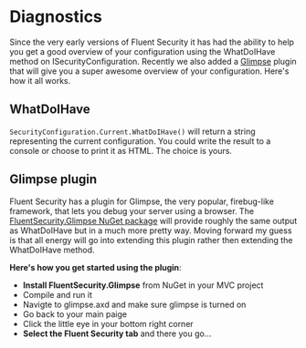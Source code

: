 # Diagnostics
Since the very early versions of Fluent Security it has had the ability to help you get a good overview of your configuration using the WhatDoIHave method on ISecurityConfiguration. Recently we also added a [Glimpse](http://getglimpse.com/) plugin that will give you a super awesome overview of your configuration. Here's how it all works.

## WhatDoIHave
`SecurityConfiguration.Current.WhatDoIHave()` will return a string representing the current configuration. You could write the result to a console or choose to print it as HTML. The choice is yours.

## Glimpse plugin
Fluent Security has a plugin for Glimpse, the very popular, firebug-like framework, that lets you debug your server using a browser. The [FluentSecurity.Glimpse NuGet package](http://nuget.org/List/Packages/FluentSecurity.Glimpse) will provide roughly the same output as WhatDoIHave but in a much more pretty way. Moving forward my guess is that all energy will go into extending this plugin rather then extending the WhatDoIHave method.

**Here's how you get started using the plugin**:

* **Install FluentSecurity.Glimpse** from NuGet in your MVC project
* Compile and run it
* Navigte to glimpse.axd and make sure glimpse is turned on
* Go back to your main paige
* Click the little eye in your bottom right corner
* **Select the Fluent Security tab** and there you go...